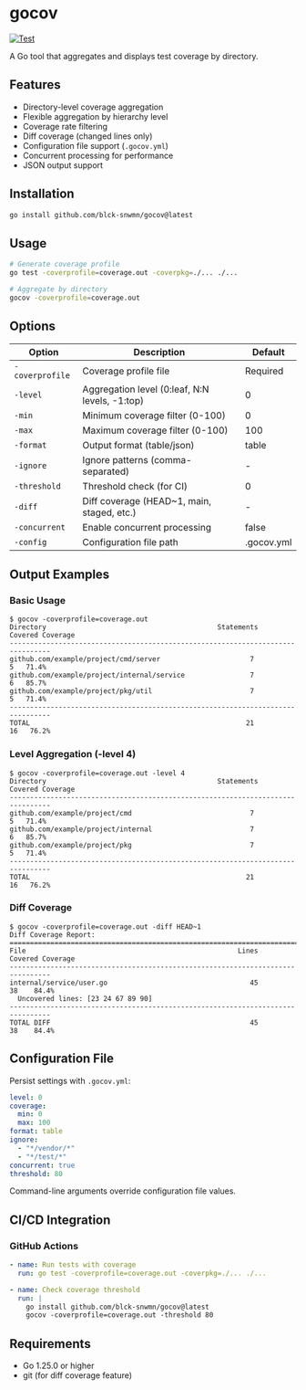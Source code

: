 # gocov

[![Test](https://github.com/blck-snwmn/gocov/actions/workflows/test.yml/badge.svg)](https://github.com/blck-snwmn/gocov/actions/workflows/test.yml)

A Go tool that aggregates and displays test coverage by directory.

## Features

- Directory-level coverage aggregation
- Flexible aggregation by hierarchy level
- Coverage rate filtering
- Diff coverage (changed lines only)
- Configuration file support (`.gocov.yml`)
- Concurrent processing for performance
- JSON output support

## Installation

```bash
go install github.com/blck-snwmn/gocov@latest
```

## Usage

```bash
# Generate coverage profile
go test -coverprofile=coverage.out -coverpkg=./... ./...

# Aggregate by directory
gocov -coverprofile=coverage.out
```

## Options

| Option | Description | Default |
|--------|-------------|----------|
| `-coverprofile` | Coverage profile file | Required |
| `-level` | Aggregation level (0:leaf, N:N levels, -1:top) | 0 |
| `-min` | Minimum coverage filter (0-100) | 0 |
| `-max` | Maximum coverage filter (0-100) | 100 |
| `-format` | Output format (table/json) | table |
| `-ignore` | Ignore patterns (comma-separated) | - |
| `-threshold` | Threshold check (for CI) | 0 |
| `-diff` | Diff coverage (HEAD~1, main, staged, etc.) | - |
| `-concurrent` | Enable concurrent processing | false |
| `-config` | Configuration file path | .gocov.yml |

## Output Examples

### Basic Usage
```
$ gocov -coverprofile=coverage.out
Directory                                          Statements    Covered Coverage
--------------------------------------------------------------------------------
github.com/example/project/cmd/server                      7          5   71.4%
github.com/example/project/internal/service                7          6   85.7%
github.com/example/project/pkg/util                        7          5   71.4%
--------------------------------------------------------------------------------
TOTAL                                                     21         16   76.2%
```

### Level Aggregation (-level 4)
```
$ gocov -coverprofile=coverage.out -level 4
Directory                                          Statements    Covered Coverage
--------------------------------------------------------------------------------
github.com/example/project/cmd                             7          5   71.4%
github.com/example/project/internal                        7          6   85.7%
github.com/example/project/pkg                             7          5   71.4%
--------------------------------------------------------------------------------
TOTAL                                                     21         16   76.2%
```

### Diff Coverage
```
$ gocov -coverprofile=coverage.out -diff HEAD~1
Diff Coverage Report:
================================================================================
File                                                    Lines    Covered Coverage
--------------------------------------------------------------------------------
internal/service/user.go                                   45         38    84.4%
  Uncovered lines: [23 24 67 89 90]
--------------------------------------------------------------------------------
TOTAL DIFF                                                 45         38    84.4%
```

## Configuration File

Persist settings with `.gocov.yml`:

```yaml
level: 0
coverage:
  min: 0
  max: 100
format: table
ignore:
  - "*/vendor/*"
  - "*/test/*"
concurrent: true
threshold: 80
```

Command-line arguments override configuration file values.

## CI/CD Integration

### GitHub Actions
```yaml
- name: Run tests with coverage
  run: go test -coverprofile=coverage.out -coverpkg=./... ./...

- name: Check coverage threshold
  run: |
    go install github.com/blck-snwmn/gocov@latest
    gocov -coverprofile=coverage.out -threshold 80
```

## Requirements

- Go 1.25.0 or higher
- git (for diff coverage feature)